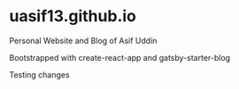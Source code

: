 # uasif13.github.io
Personal Website and Blog of Asif Uddin

Bootstrapped with create-react-app and gatsby-starter-blog

Testing changes
